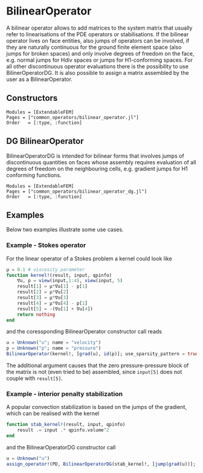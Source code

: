 
# BilinearOperator

A bilinear operator allows to add matrices to the system matrix that usually refer to
linearisations of the PDE operators or stabilisations. If the bilinear operator
lives on face entities, also jumps of operators can be involved, if they are naturally
continuous for the ground finite element space (also jumps for broken spaces)
and only involve degrees of freedom on the face, e.g.
normal jumps for Hdiv spaces or jumps for H1-conforming spaces. For all other
discontinuous operator evaluations there is the possibility to use BilinerOperatorDG.
It is also possible to assign a matrix assembled by the user as a BilinearOperator.

## Constructors

```@autodocs
Modules = [ExtendableFEM]
Pages = ["common_operators/bilinear_operator.jl"]
Order   = [:type, :function]
```

## DG BilinearOperator

BilinearOperatorDG is intended for bilinear forms that involves jumps of discontinuous quantities
on faces whose assembly requires evaluation of all degrees of freedom on the neighbouring cells,
e.g. gradient jumps for H1 conforming functions.

```@autodocs
Modules = [ExtendableFEM]
Pages = ["common_operators/bilinear_operator_dg.jl"]
Order   = [:type, :function]
```

## Examples

Below two examples illustrate some use cases.

### Example - Stokes operator

For the linear operator of a Stokes problem a kernel could look like
```julia
μ = 0.1 # viscosity parameter
function kernel!(result, input, qpinfo)
    ∇u, p = view(input,1:4), view(input, 5)
    result[1] = μ*∇u[1] - p[1]
    result[2] = μ*∇u[2]
    result[3] = μ*∇u[3]
    result[4] = μ*∇u[4] - p[1]
    result[5] = -(∇u[1] + ∇u[4])
    return nothing
end
```
and the coressponding BilinearOperator constructor call reads
```julia
u = Unknown("u"; name = "velocity")
p = Unknown("p"; name = "pressure")
BilinearOperator(kernel!, [grad(u), id(p)]; use_sparsity_pattern = true)
```
The additional argument causes that the zero pressure-pressure block of the matrix is not (even tried to be) assembled,
since ```input[5]``` does not couple with ```result[5]```.


### Example - interior penalty stabilization

A popular convection stabilization is based on the jumps of the gradient, which can be realised with
the kernel
```julia
function stab_kernel!(result, input, qpinfo)
    result .= input .* qpinfo.volume^2
end
```
and the BilinearOperatorDG constructor call
```julia
u = Unknown("u")
assign_operator!(PD, BilinearOperatorDG(stab_kernel!, [jump(grad(u))]; entities = ON_IFACES, factor = 0.01))
```